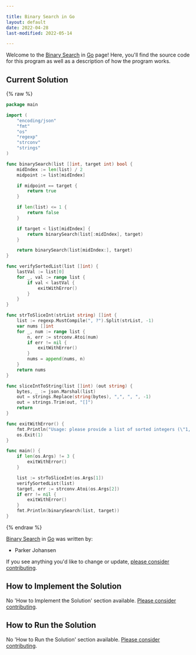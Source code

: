 ```yaml
---

title: Binary Search in Go
layout: default
date: 2022-04-28
last-modified: 2022-05-14

---
```


Welcome to the [Binary Search](https://sampleprograms.io/projects/binary-search) in [Go](https://sampleprograms.io/languages/go) page! Here, you'll find the source code for this program as well as a description of how the program works.

## Current Solution

{% raw %}

```go
package main

import (
	"encoding/json"
	"fmt"
	"os"
	"regexp"
	"strconv"
	"strings"
)

func binarySearch(list []int, target int) bool {
	midIndex := len(list) / 2
	midpoint := list[midIndex]

	if midpoint == target {
		return true
	}

	if len(list) <= 1 {
		return false
	}

	if target < list[midIndex] {
		return binarySearch(list[:midIndex], target)
	}

	return binarySearch(list[midIndex:], target)
}

func verifySortedList(list []int) {
	lastVal := list[0]
	for _, val := range list {
		if val < lastVal {
			exitWithError()
		}
	}
}

func strToSliceInt(strList string) []int {
	list := regexp.MustCompile(", ?").Split(strList, -1)
	var nums []int
	for _, num := range list {
		n, err := strconv.Atoi(num)
		if err != nil {
			exitWithError()
		}
		nums = append(nums, n)
	}
	return nums
}

func sliceIntToString(list []int) (out string) {
	bytes, _ := json.Marshal(list)
	out = strings.Replace(string(bytes), ",", ", ", -1)
	out = strings.Trim(out, "[]")
	return
}

func exitWithError() {
	fmt.Println("Usage: please provide a list of sorted integers (\"1, 4, 5, 11, 12\") and the integer to find (\"11\")")
	os.Exit(1)
}

func main() {
	if len(os.Args) != 3 {
		exitWithError()
	}

	list := strToSliceInt(os.Args[1])
	verifySortedList(list)
	target, err := strconv.Atoi(os.Args[2])
	if err != nil {
		exitWithError()
	}
	fmt.Println(binarySearch(list, target))
}
```

{% endraw %}

[Binary Search](https://sampleprograms.io/projects/binary-search) in [Go](https://sampleprograms.io/languages/go) was written by:

- Parker Johansen

If you see anything you'd like to change or update, [please consider contributing](https://github.com/TheRenegadeCoder/sample-programs).

## How to Implement the Solution

No 'How to Implement the Solution' section available. [Please consider contributing](https://github.com/TheRenegadeCoder/sample-programs-website).

## How to Run the Solution

No 'How to Run the Solution' section available. [Please consider contributing](https://github.com/TheRenegadeCoder/sample-programs-website).